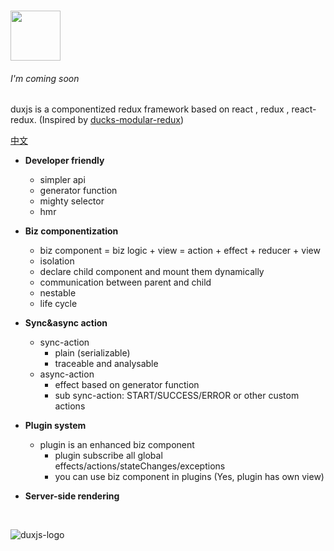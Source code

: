 #	<img src="https://p1.meituan.net/dpgroup/0bc47eab6e17ac64a88539968e3ae8fc91606.png" height="80"/>

###### _I'm coming soon_

duxjs is a componentized  redux framework based on react , redux , react-redux. (Inspired by [ducks-modular-redux](https://github.com/erikras/ducks-modular-redux))

[中文](https://github.com/duxjs/duxjs/blob/master/README_CN.md)

* **Developer friendly**

  * simpler api
  * generator function
  * mighty selector
  * hmr

* **Biz componentization**

  * biz component = biz logic + view = action + effect + reducer + view
  * isolation
  * declare child component and mount them dynamically
  * communication between parent and child
  * nestable
  * life cycle

* **Sync&async action**

  * sync-action
    * plain (serializable)
    * traceable and analysable
  * async-action
    * effect based on generator function
    * sub sync-action: START/SUCCESS/ERROR or other custom actions

* **Plugin system**

  * plugin is an enhanced biz component
    * plugin subscribe all global effects/actions/stateChanges/exceptions
    * you can use biz component in plugins (Yes, plugin has own view)

* **Server-side rendering**

  ​



![duxjs-logo](https://p0.meituan.net/dpgroup/14ae1d9491966089bdaedf4350aceab7126690.png)

